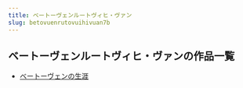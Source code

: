 ```yaml
---
title: ベートーヴェンルートヴィヒ・ヴァン
slug: betovuenrutovuihivuan7b
---
```


## ベートーヴェンルートヴィヒ・ヴァンの作品一覧

- [ベートーヴェンの生涯](betovuennoshengya90)
